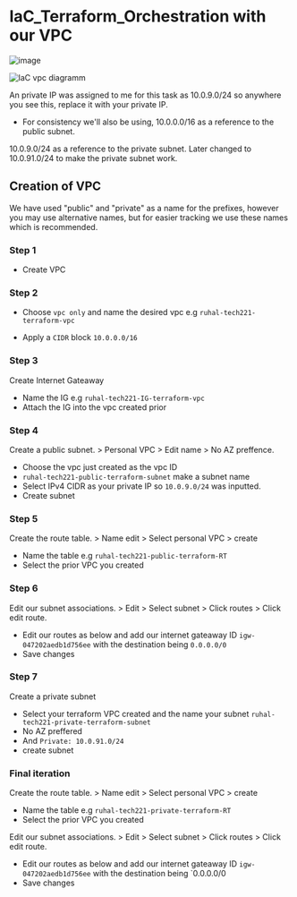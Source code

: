 <h1>IaC_Terraform_Orchestration with our VPC</h1>

![image](https://github.com/Lost-Crow23/IaC_Terraform_Orchestration/assets/126012715/aac128a1-bc37-4b29-813b-04dd452cf0f8)

![IaC vpc diagramm](https://github.com/Lost-Crow23/IaC_Terraform_Orchestration/assets/126012715/5ee6e9e9-9f1d-422e-b7f4-47c9bd41a8e2)


An private IP was assigned to me for this task as 10.0.9.0/24 so anywhere you see this, replace it with your private IP.

- For consistency we'll also be using,
10.0.0.0/16 as a reference to the public subnet.

10.0.9.0/24 as a reference to the private subnet. Later changed to 10.0.91.0/24 to make the private subnet work.

<h2>Creation of VPC </h2>

We have used "public" and "private" as a name for the prefixes, however you may use alternative names, but for easier tracking we use these names which is recommended.

<h3>Step 1</h3>

- Create VPC 

<h3>Step 2</h3>

- Choose `vpc only` and name the desired vpc e.g `ruhal-tech221-terraform-vpc`
  
- Apply a `CIDR` block `10.0.0.0/16`

<h3>Step 3</h3>

Create Internet Gateaway

- Name the IG e.g `ruhal-tech221-IG-terraform-vpc`
- Attach the IG into the vpc created prior 

<h3>Step 4</h3>

Create a public subnet. > Personal VPC > Edit name > No AZ preffence.

- Choose the vpc just created as the vpc ID
- `ruhal-tech221-public-terraform-subnet` make a subnet name
- Select IPv4 CIDR as your private IP so `10.0.9.0/24` was inputted.
- Create subnet

<h3>Step 5</h3>

Create the route table. > Name edit > Select personal VPC > create

- Name the table e.g `ruhal-tech221-public-terraform-RT`
- Select the prior VPC you created

<h3>Step 6</h3>

Edit our subnet associations. > Edit > Select subnet > Click routes > Click edit route.

- Edit our routes as below and add our internet gateaway ID `igw-047202aedb1d756ee` with the destination being `0.0.0.0/0`
- Save changes

<h3>Step 7</h3>

Create a private subnet

- Select your terraform VPC created and the name your subnet `ruhal-tech221-private-terraform-subnet`
- No AZ preffered
- And `Private: 10.0.91.0/24`
- create subnet

<h3>Final iteration</h3>

Create the route table. > Name edit > Select personal VPC > create

- Name the table e.g `ruhal-tech221-private-terraform-RT`
- Select the prior VPC you created

Edit our subnet associations. > Edit > Select subnet > Click routes > Click edit route.

- Edit our routes as below and add our internet gateaway ID `igw-047202aedb1d756ee` with the destination being `0.0.0.0/0
- Save changes
